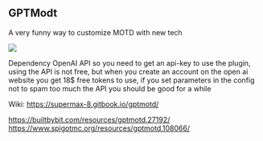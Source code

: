 GPTModt
--------

A very funny way to customize MOTD with new tech

![](https://i.imgur.com/IZ8ktyV.png)

Dependency OpenAI API so you need to get an api-key to use the plugin, using the API is not free, but when you create an account on the open ai website you get 18$ free tokens to use, if you set parameters in the config not to spam too much the API you should be good for a while

Wiki: https://supermax-8.gitbook.io/gptmotd/


https://builtbybit.com/resources/gptmotd.27192/
https://www.spigotmc.org/resources/gptmotd.108066/